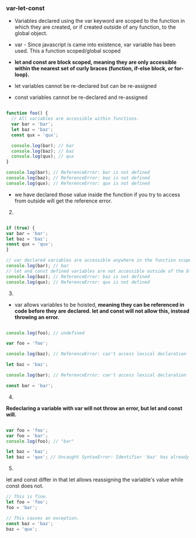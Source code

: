 ### var-let-const


- Variables declared using the var keyword are scoped to the function in which they are created, or if created outside of any function, to the global object.

- var - Since javascript is came into existence, var variable has been used. This a function scoped/global scoped

- **let and const are block scoped, meaning they are only accessible within the nearest set of curly braces (function, if-else block, or for-loop).**

- let variables cannot be re-declared but can be re-assigned
- const variables cannot be re-declared and re-assigned


  
```javascript

function foo() {
  // All variables are accessible within functions.
  var bar = 'bar';
  let baz = 'baz';
  const qux = 'qux';

  console.log(bar); // bar
  console.log(baz); // baz
  console.log(qux); // qux
}

console.log(bar); // ReferenceError: bar is not defined
console.log(baz); // ReferenceError: baz is not defined
console.log(qux); // ReferenceError: qux is not defined

```


- we have declared those value inside the function if you try to access from outside will get the reference error.

2)
  ```javascript

if (true) {
  var bar = 'bar';
  let baz = 'baz';
  const qux = 'qux';
}

// var declared variables are accessible anywhere in the function scope.
console.log(bar); // bar
// let and const defined variables are not accessible outside of the block they were defined in.
console.log(baz); // ReferenceError: baz is not defined
console.log(qux); // ReferenceError: qux is not defined

```

3)

- var allows variables to be hoisted, **meaning they can be referenced in code before they are declared. let and const will not allow this, instead throwing an error.**

```javascript

console.log(foo); // undefined

var foo = 'foo';

console.log(baz); // ReferenceError: can't access lexical declaration 'baz' before initialization

let baz = 'baz';

console.log(bar); // ReferenceError: can't access lexical declaration 'bar' before initialization

const bar = 'bar';
```

4)
**Redeclaring a variable with var will not throw an error, but let and const will.**


```javascript

var foo = 'foo';
var foo = 'bar';
console.log(foo); // "bar"

let baz = 'baz';
let baz = 'qux'; // Uncaught SyntaxError: Identifier 'baz' has already been declared
```

5)
let and const differ in that let allows reassigning the variable's value while const does not.

```javascript
// This is fine.
let foo = 'foo';
foo = 'bar';

// This causes an exception.
const baz = 'baz';
baz = 'qux';
```
